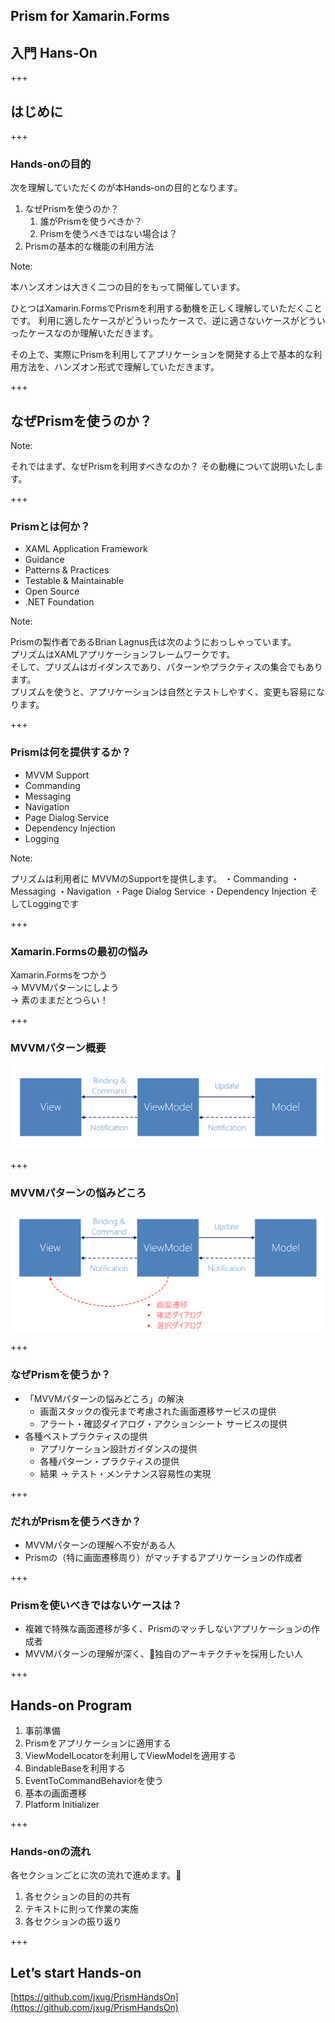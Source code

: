 ## Prism for Xamarin.Forms
## 入門 Hans-On

+++

## はじめに

+++

### Hands-onの目的

次を理解していただくのが本Hands-onの目的となります。

1. なぜPrismを使うのか？  
    1. 誰がPrismを使うべきか？  
    2. Prismを使うべきではない場合は？  
2. Prismの基本的な機能の利用方法

Note:

本ハンズオンは大きく二つの目的をもって開催しています。

ひとつはXamarin.FormsでPrismを利用する動機を正しく理解していただくことです。
利用に適したケースがどういったケースで、逆に適さないケースがどういったケースなのか理解いただきます。

その上で、実際にPrismを利用してアプリケーションを開発する上で基本的な利用方法を、ハンズオン形式で理解していただきます。


+++

## なぜPrismを使うのか？

Note:

それではまず、なぜPrismを利用すべきなのか？
その動機について説明いたします。

+++

### Prismとは何か？

* XAML Application Framework  
* Guidance  
* Patterns & Practices  
* Testable & Maintainable  
* Open Source  
* .NET Foundation  

Note:

Prismの製作者であるBrian Lagnus氏は次のようにおっしゃっています。  
プリズムはXAMLアプリケーションフレームワークです。  
そして、プリズムはガイダンスであり、パターンやプラクティスの集合でもあります。  
プリズムを使うと、アプリケーションは自然とテストしやすく、変更も容易になります。  

+++

### Prismは何を提供するか？

* MVVM Support
* Commanding
* Messaging
* Navigation
* Page Dialog Service
* Dependency Injection
* Logging

Note:

プリズムは利用者に
MVVMのSupportを提供します。
・Commanding
・Messaging
・Navigation
・Page Dialog Service
・Dependency Injection
そしてLoggingです

+++

### Xamarin.Formsの最初の悩み  

Xamarin.Formsをつかう  
-> MVVMパターンにしよう  
-> 素のままだとつらい！

+++

### MVVMパターン概要 　

![](assets/MVVM-001.png)

+++

### MVVMパターンの悩みどころ

![](assets/MVVM-002.png)

+++

### なぜPrismを使うか？  

* 「MVVMパターンの悩みどころ」の解決
    * 画面スタックの復元まで考慮された画面遷移サービスの提供 　
    * アラート・確認ダイアログ・アクションシート サービスの提供
* 各種ベストプラクティスの提供 　
    * アプリケーション設計ガイダンスの提供 　
    * 各種パターン・プラクティスの提供 　
    * 結果 -> テスト・メンテナンス容易性の実現

+++

### だれがPrismを使うべきか？  

* MVVMパターンの理解へ不安がある人
* Prismの（特に画面遷移周り）がマッチするアプリケーションの作成者

+++

### Prismを使いべきではないケースは？

* 複雑で特殊な画面遷移が多く、Prismのマッチしないアプリケーションの作成者  
* MVVMパターンの理解が深く、独自のアーキテクチャを採用したい人

+++

## Hands-on Program

1. 事前準備
2. Prismをアプリケーションに適用する
3. ViewModelLocatorを利用してViewModelを適用する
4. BindableBaseを利用する
5. EventToCommandBehaviorを使う
6. 基本の画面遷移
7. Platform Initializer

+++

### Hands-onの流れ

各セクションごとに次の流れで進めます。  

1. 各セクションの目的の共有  
2. テキストに則って作業の実施  
3. 各セクションの振り返り 

+++

## Let’s start Hands-on

[https://github.com/jxug/PrismHandsOn](https://github.com/jxug/PrismHandsOn)
